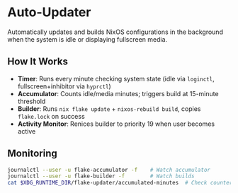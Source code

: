 # Auto-Updater

Automatically updates and builds NixOS configurations in the background when the system is idle or displaying fullscreen media.

## How It Works

- **Timer**: Runs every minute checking system state (idle via `loginctl`, fullscreen+inhibitor via `hyprctl`)
- **Accumulator**: Counts idle/media minutes; triggers build at 15-minute threshold
- **Builder**: Runs `nix flake update` + `nixos-rebuild build`, copies `flake.lock` on success
- **Activity Monitor**: Renices builder to priority 19 when user becomes active

## Monitoring

```bash
journalctl --user -u flake-accumulator -f    # Watch accumulator
journalctl --user -u flake-builder -f        # Watch builds
cat $XDG_RUNTIME_DIR/flake-updater/accumulated-minutes  # Check counter
```
